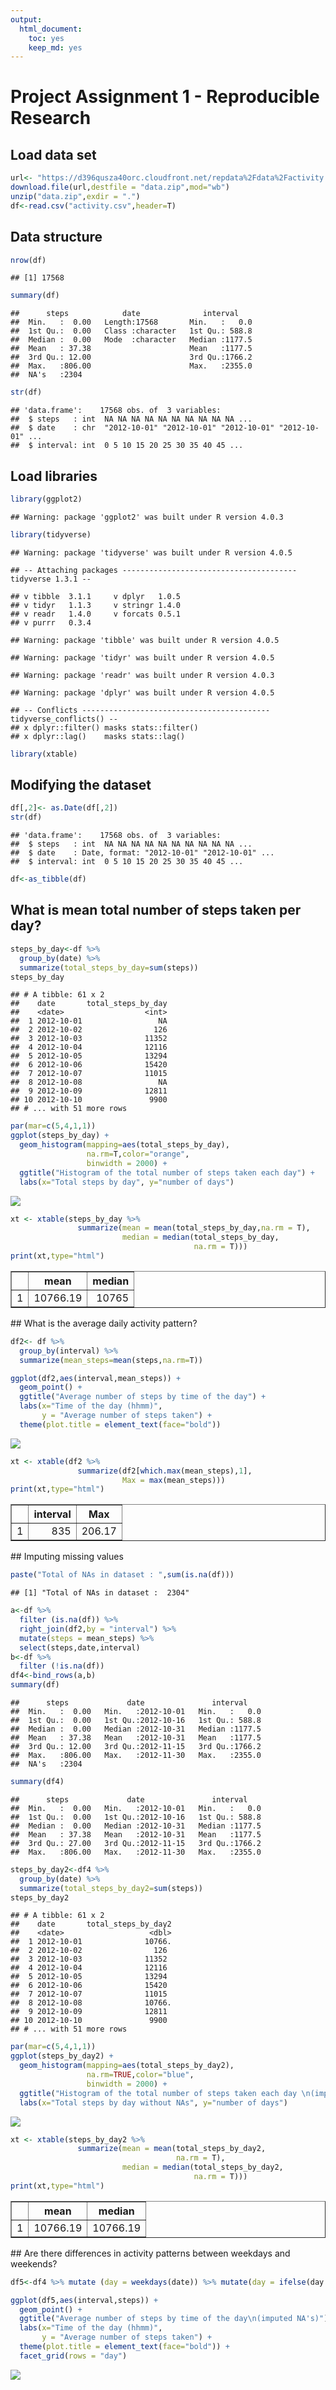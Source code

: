 ```yaml
---
output: 
  html_document: 
    toc: yes
    keep_md: yes
---
```

Project Assignment 1 - Reproducible Research
==============================================
## Load data set


```r
url<- "https://d396qusza40orc.cloudfront.net/repdata%2Fdata%2Factivity.zip"
download.file(url,destfile = "data.zip",mod="wb")
unzip("data.zip",exdir = ".")
df<-read.csv("activity.csv",header=T)
```

## Data structure

```r
nrow(df)
```

```
## [1] 17568
```

```r
summary(df)
```

```
##      steps            date              interval     
##  Min.   :  0.00   Length:17568       Min.   :   0.0  
##  1st Qu.:  0.00   Class :character   1st Qu.: 588.8  
##  Median :  0.00   Mode  :character   Median :1177.5  
##  Mean   : 37.38                      Mean   :1177.5  
##  3rd Qu.: 12.00                      3rd Qu.:1766.2  
##  Max.   :806.00                      Max.   :2355.0  
##  NA's   :2304
```

```r
str(df)
```

```
## 'data.frame':	17568 obs. of  3 variables:
##  $ steps   : int  NA NA NA NA NA NA NA NA NA NA ...
##  $ date    : chr  "2012-10-01" "2012-10-01" "2012-10-01" "2012-10-01" ...
##  $ interval: int  0 5 10 15 20 25 30 35 40 45 ...
```
## Load libraries

```r
library(ggplot2)
```

```
## Warning: package 'ggplot2' was built under R version 4.0.3
```

```r
library(tidyverse)
```

```
## Warning: package 'tidyverse' was built under R version 4.0.5
```

```
## -- Attaching packages --------------------------------------- tidyverse 1.3.1 --
```

```
## v tibble  3.1.1     v dplyr   1.0.5
## v tidyr   1.1.3     v stringr 1.4.0
## v readr   1.4.0     v forcats 0.5.1
## v purrr   0.3.4
```

```
## Warning: package 'tibble' was built under R version 4.0.5
```

```
## Warning: package 'tidyr' was built under R version 4.0.5
```

```
## Warning: package 'readr' was built under R version 4.0.3
```

```
## Warning: package 'dplyr' was built under R version 4.0.5
```

```
## -- Conflicts ------------------------------------------ tidyverse_conflicts() --
## x dplyr::filter() masks stats::filter()
## x dplyr::lag()    masks stats::lag()
```

```r
library(xtable)
```
## Modifying the dataset

```r
df[,2]<- as.Date(df[,2])
str(df)
```

```
## 'data.frame':	17568 obs. of  3 variables:
##  $ steps   : int  NA NA NA NA NA NA NA NA NA NA ...
##  $ date    : Date, format: "2012-10-01" "2012-10-01" ...
##  $ interval: int  0 5 10 15 20 25 30 35 40 45 ...
```

```r
df<-as_tibble(df)
```
## What is mean total number of steps taken per day?

```r
steps_by_day<-df %>% 
  group_by(date) %>%  
  summarize(total_steps_by_day=sum(steps))
steps_by_day
```

```
## # A tibble: 61 x 2
##    date       total_steps_by_day
##    <date>                  <int>
##  1 2012-10-01                 NA
##  2 2012-10-02                126
##  3 2012-10-03              11352
##  4 2012-10-04              12116
##  5 2012-10-05              13294
##  6 2012-10-06              15420
##  7 2012-10-07              11015
##  8 2012-10-08                 NA
##  9 2012-10-09              12811
## 10 2012-10-10               9900
## # ... with 51 more rows
```

```r
par(mar=c(5,4,1,1))
ggplot(steps_by_day) +
  geom_histogram(mapping=aes(total_steps_by_day),
                 na.rm=T,color="orange",
                 binwidth = 2000) + 
  ggtitle("Histogram of the total number of steps taken each day") +
  labs(x="Total steps by day", y="number of days")
```

![](PA1_template_files/figure-html/unnamed-chunk-5-1.png)<!-- -->

```r
xt <- xtable(steps_by_day %>% 
               summarize(mean = mean(total_steps_by_day,na.rm = T),
                         median = median(total_steps_by_day,
                                         na.rm = T)))
print(xt,type="html")
```

<!-- html table generated in R 4.0.2 by xtable 1.8-4 package -->
<!-- Thu Jul 08 23:49:52 2021 -->
<table border=1>
<tr> <th>  </th> <th> mean </th> <th> median </th>  </tr>
  <tr> <td align="right"> 1 </td> <td align="right"> 10766.19 </td> <td align="right"> 10765 </td> </tr>
   </table>
## What is the average daily activity pattern?

```r
df2<- df %>% 
  group_by(interval) %>% 
  summarize(mean_steps=mean(steps,na.rm=T))

ggplot(df2,aes(interval,mean_steps)) + 
  geom_point() + 
  ggtitle("Average number of steps by time of the day") +
  labs(x="Time of the day (hhmm)", 
       y = "Average number of steps taken") + 
  theme(plot.title = element_text(face="bold"))
```

![](PA1_template_files/figure-html/unnamed-chunk-7-1.png)<!-- -->

```r
xt <- xtable(df2 %>% 
               summarize(df2[which.max(mean_steps),1], 
                         Max = max(mean_steps)))
print(xt,type="html")
```

<!-- html table generated in R 4.0.2 by xtable 1.8-4 package -->
<!-- Thu Jul 08 23:49:54 2021 -->
<table border=1>
<tr> <th>  </th> <th> interval </th> <th> Max </th>  </tr>
  <tr> <td align="right"> 1 </td> <td align="right"> 835 </td> <td align="right"> 206.17 </td> </tr>
   </table>
## Imputing missing values

```r
paste("Total of NAs in dataset : ",sum(is.na(df)))
```

```
## [1] "Total of NAs in dataset :  2304"
```

```r
a<-df %>% 
  filter (is.na(df)) %>% 
  right_join(df2,by = "interval") %>% 
  mutate(steps = mean_steps) %>% 
  select(steps,date,interval)
b<-df %>% 
  filter (!is.na(df)) 
df4<-bind_rows(a,b)
summary(df)
```

```
##      steps             date               interval     
##  Min.   :  0.00   Min.   :2012-10-01   Min.   :   0.0  
##  1st Qu.:  0.00   1st Qu.:2012-10-16   1st Qu.: 588.8  
##  Median :  0.00   Median :2012-10-31   Median :1177.5  
##  Mean   : 37.38   Mean   :2012-10-31   Mean   :1177.5  
##  3rd Qu.: 12.00   3rd Qu.:2012-11-15   3rd Qu.:1766.2  
##  Max.   :806.00   Max.   :2012-11-30   Max.   :2355.0  
##  NA's   :2304
```

```r
summary(df4)
```

```
##      steps             date               interval     
##  Min.   :  0.00   Min.   :2012-10-01   Min.   :   0.0  
##  1st Qu.:  0.00   1st Qu.:2012-10-16   1st Qu.: 588.8  
##  Median :  0.00   Median :2012-10-31   Median :1177.5  
##  Mean   : 37.38   Mean   :2012-10-31   Mean   :1177.5  
##  3rd Qu.: 27.00   3rd Qu.:2012-11-15   3rd Qu.:1766.2  
##  Max.   :806.00   Max.   :2012-11-30   Max.   :2355.0
```

```r
steps_by_day2<-df4 %>% 
  group_by(date) %>%  
  summarize(total_steps_by_day2=sum(steps))
steps_by_day2
```

```
## # A tibble: 61 x 2
##    date       total_steps_by_day2
##    <date>                   <dbl>
##  1 2012-10-01              10766.
##  2 2012-10-02                126 
##  3 2012-10-03              11352 
##  4 2012-10-04              12116 
##  5 2012-10-05              13294 
##  6 2012-10-06              15420 
##  7 2012-10-07              11015 
##  8 2012-10-08              10766.
##  9 2012-10-09              12811 
## 10 2012-10-10               9900 
## # ... with 51 more rows
```

```r
par(mar=c(5,4,1,1))
ggplot(steps_by_day2) +
  geom_histogram(mapping=aes(total_steps_by_day2),
                 na.rm=TRUE,color="blue",
                 binwidth = 2000) + 
  ggtitle("Histogram of the total number of steps taken each day \n(impute NAs)") +
  labs(x="Total steps by day without NAs", y="number of days")
```

![](PA1_template_files/figure-html/unnamed-chunk-12-1.png)<!-- -->

```r
xt <- xtable(steps_by_day2 %>% 
               summarize(mean = mean(total_steps_by_day2,
                                     na.rm = T),
                         median = median(total_steps_by_day2,
                                         na.rm = T)))
print(xt,type="html")
```

<!-- html table generated in R 4.0.2 by xtable 1.8-4 package -->
<!-- Thu Jul 08 23:49:57 2021 -->
<table border=1>
<tr> <th>  </th> <th> mean </th> <th> median </th>  </tr>
  <tr> <td align="right"> 1 </td> <td align="right"> 10766.19 </td> <td align="right"> 10766.19 </td> </tr>
   </table>
## Are there differences in activity patterns between weekdays and weekends?

```r
df5<-df4 %>% mutate (day = weekdays(date)) %>% mutate(day = ifelse(day =="lunes"|day =="martes"|day=="miércoles"|day =="jueves"| day =="viernes","weekday","weekend")) %>% mutate(day = factor(day))
```

```r
ggplot(df5,aes(interval,steps)) +
  geom_point() +
  ggtitle("Average number of steps by time of the day\n(imputed NA's)") +
  labs(x="Time of the day (hhmm)", 
       y = "Average number of steps taken") + 
  theme(plot.title = element_text(face="bold")) +
  facet_grid(rows = "day")
```

![](PA1_template_files/figure-html/unnamed-chunk-15-1.png)<!-- -->
